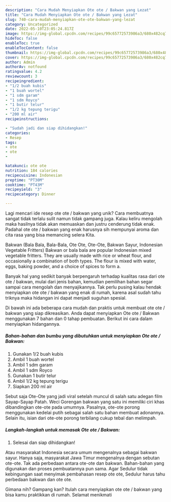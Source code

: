 ```yaml
---
description: "Cara Mudah Menyiapkan Ote ote / Bakwan yang Lezat"
title: "Cara Mudah Menyiapkan Ote ote / Bakwan yang Lezat"
slug: 740-cara-mudah-menyiapkan-ote-ote-bakwan-yang-lezat
category: Uncategorized
date: 2022-05-10T23:05:24.817Z
image: https://img-global.cpcdn.com/recipes/99c65772573986a3/680x482cq70/ote-ote-bakwan-foto-resep-utama.jpg
hideToc: false
enableToc: true
enableTocContent: false
thumbnail: https://img-global.cpcdn.com/recipes/99c65772573986a3/680x482cq70/ote-ote-bakwan-foto-resep-utama.jpg
cover: https://img-global.cpcdn.com/recipes/99c65772573986a3/680x482cq70/ote-ote-bakwan-foto-resep-utama.jpg
author: Admin
authorAv: notfound
ratingvalue: 4.2
reviewcount: 3
recipeingredient:
- "1/2 buah kubis"
- "1 buah wortel"
- "1 sdm garam"
- "1 sdm Royco"
- "1 butir telur"
- "1/2 kg tepung terigu"
- "200 ml air"
recipeinstructions:

- "Sudah jadi dan siap dihidangkan!"
categories:
- Resep
tags:
- ote
- ote
- 

katakunci: ote ote  
nutrition: 184 calories
recipecuisine: Indonesian
preptime: "PT30M"
cooktime: "PT43M"
recipeyield: "3"
recipecategory: Dinner

---
```





Lagi mencari ide resep ote ote / bakwan yang unik? Cara membuatnya sangat tidak terlalu sulit namun tidak gampang juga. Kalau keliru mengolah maka hasilnya tidak akan memuaskan dan justru cenderung tidak enak. Padahal ote ote / bakwan yang enak harusnya sih mempunyai aroma dan cita rasa yang bisa memancing selera Kita.





Bakwan (Bala Bala, Bala-Bala, Ote Ote, Ote-Ote, Bakwan Sayur, Indonesian Vegetable Fritters) Bakwan or bala bala are popular Indonesian mixed vegetable fritters. They are usually made with rice or wheat flour, and occasionally a combination of both types. The flour is mixed with water, eggs, baking powder, and a choice of spices to form a.

Banyak hal yang sedikit banyak berpengaruh terhadap kualitas rasa dari ote ote / bakwan, mulai dari jenis bahan, kemudian pemilihan bahan segar sampai cara mengolah dan menyajikannya. Tak perlu pusing kalau hendak menyiapkan ote ote / bakwan yang enak di rumah, karena asal sudah tahu triknya maka hidangan ini dapat menjadi suguhan spesial.






Di bawah ini ada beberapa cara mudah dan praktis untuk membuat ote ote / bakwan yang siap dikreasikan. Anda dapat menyiapkan Ote ote / Bakwan menggunakan 7 bahan dan 0 tahap pembuatan. Berikut ini cara dalam menyiapkan hidangannya.

<!--inarticleads1-->

##### Bahan-bahan dan bumbu yang dibutuhkan untuk menyiapkan Ote ote / Bakwan:

1. Gunakan 1/2 buah kubis
1. Ambil 1 buah wortel
1. Ambil 1 sdm garam
1. Ambil 1 sdm Royco
1. Gunakan 1 butir telur
1. Ambil 1/2 kg tepung terigu
1. Siapkan 200 ml air


Sebut saja Ote-Ote yang jadi viral setelah muncul di salah satu adegan film Sayap-Sayap Patah. Weci Gorengan bakwan yang satu ini memiliki ciri khas dibandingkan ote-ote pada umumnya. Pasalnya, ote-ote porong menggunakan kedelai putih sebagai salah satu bahan membuat adonannya. Selain itu, isian dari ote-ote porong terbilang cukup tebal dan melimpah. 

<!--inarticleads2-->

##### Langkah-langkah untuk memasak Ote ote / Bakwan:


1. Selesai dan siap dihidangkan!

Atau masyarakat Indonesia secara umum mengenalnya sebagai bakwan sayur. Hanya saja, masyarakat Jawa Timur mengenalnya dengan sebutan ote-ote. Tak ada perbedaan antara ote-ote dan bakwan. Bahan-bahan yang digunakan dan proses pembuatannya pun sama. Agar Sedulur tidak kebingungan saat menyimak pembahasan resep ote ote, Sedulur harus tahu perbedaan bakwan dan ote ote. 

Gimana nih? Gampang kan? Itulah cara menyiapkan ote ote / bakwan yang bisa kamu praktikkan di rumah. Selamat menikmati
